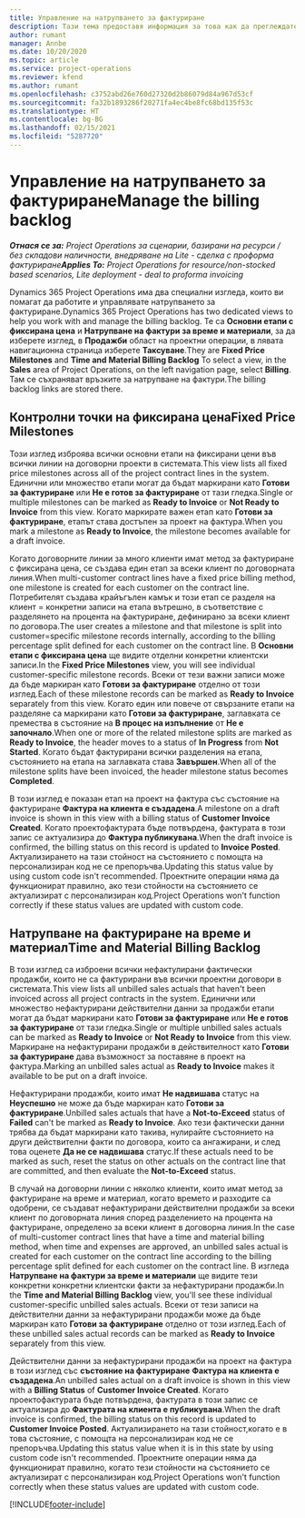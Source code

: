 ```yaml
---
title: Управление на натрупването за фактуриране
description: Тази тема предоставя информация за това как да преглеждате и работите с натрупване на фактуриране в Project Operations.
author: rumant
manager: Annbe
ms.date: 10/20/2020
ms.topic: article
ms.service: project-operations
ms.reviewer: kfend
ms.author: rumant
ms.openlocfilehash: c3752abd26e760d27320d2b86079d84a967d53cf
ms.sourcegitcommit: fa32b1893286f20271fa4ec4be8fc68bd135f53c
ms.translationtype: HT
ms.contentlocale: bg-BG
ms.lasthandoff: 02/15/2021
ms.locfileid: "5287720"
---
```

# <a name="manage-the-billing-backlog"></a><span data-ttu-id="79bf3-103">Управление на натрупването за фактуриране</span><span class="sxs-lookup"><span data-stu-id="79bf3-103">Manage the billing backlog</span></span>

<span data-ttu-id="79bf3-104">_**Отнася се за:** Project Operations за сценарии, базирани на ресурси / без складови наличности, внедряване на Lite - сделка с проформа фактуриране_</span><span class="sxs-lookup"><span data-stu-id="79bf3-104">_**Applies To:** Project Operations for resource/non-stocked based scenarios, Lite deployment - deal to proforma invoicing_</span></span>

<span data-ttu-id="79bf3-105">Dynamics 365 Project Operations има два специални изгледа, които ви помагат да работите и управлявате натрупването за фактуриране.</span><span class="sxs-lookup"><span data-stu-id="79bf3-105">Dynamics 365 Project Operations has two dedicated views to help you work with and manage the billing backlog.</span></span> <span data-ttu-id="79bf3-106">Те са **Основни етапи с фиксирана цена** и **Натрупване на фактури за време и материали**, за да изберете изглед, в **Продажби** област на проектни операции, в лявата навигационна страница изберете **Таксуване**.</span><span class="sxs-lookup"><span data-stu-id="79bf3-106">They are **Fixed Price Milestones** and **Time and Material Billing Backlog** To select a view, in the **Sales** area of Project Operations, on the left navigation page, select **Billing**.</span></span> <span data-ttu-id="79bf3-107">Там се съхраняват връзките за натрупване на фактури.</span><span class="sxs-lookup"><span data-stu-id="79bf3-107">The billing backlog links are stored there.</span></span>

## <a name="fixed-price-milestones"></a><span data-ttu-id="79bf3-108">Контролни точки на фиксирана цена</span><span class="sxs-lookup"><span data-stu-id="79bf3-108">Fixed Price Milestones</span></span>

<span data-ttu-id="79bf3-109">Този изглед изброява всички основни етапи на фиксирани цени във всички линии на договорни проекти в системата.</span><span class="sxs-lookup"><span data-stu-id="79bf3-109">This view lists all fixed price milestones across all of the project contract lines in the system.</span></span> <span data-ttu-id="79bf3-110">Единични или множество етапи могат да бъдат маркирани като **Готови за фактуриране** или **Не е готов за фактуриране** от тази гледка.</span><span class="sxs-lookup"><span data-stu-id="79bf3-110">Single or multiple milestones can be marked as **Ready to Invoice** or **Not Ready to Invoice** from this view.</span></span> <span data-ttu-id="79bf3-111">Когато маркирате важен етап като **Готови за фактуриране**, етапът става достъпен за проект на фактура.</span><span class="sxs-lookup"><span data-stu-id="79bf3-111">When you mark a milestone as **Ready to Invoice**, the milestone becomes available for a draft invoice.</span></span>

<span data-ttu-id="79bf3-112">Когато договорните линии за много клиенти имат метод за фактуриране с фиксирана цена, се създава един етап за всеки клиент по договорната линия.</span><span class="sxs-lookup"><span data-stu-id="79bf3-112">When multi-customer contract lines have a fixed price billing method, one milestone is created for each customer on the contract line.</span></span> <span data-ttu-id="79bf3-113">Потребителят създава крайъгълен камък и този етап се разделя на клиент = конкретни записи на етапа вътрешно, в съответствие с разделянето на процента на фактуриране, дефинирано за всеки клиент по договора.</span><span class="sxs-lookup"><span data-stu-id="79bf3-113">The user creates a milestone and that milestone is split into customer=specific milestone records internally, according to the billing percentage split defined for each customer on the contract line.</span></span> <span data-ttu-id="79bf3-114">В **Основни етапи с фиксирана цена** ще видите отделни конкретни клиентски записи.</span><span class="sxs-lookup"><span data-stu-id="79bf3-114">In the **Fixed Price Milestones** view, you will see individual customer-specific milestone records.</span></span> <span data-ttu-id="79bf3-115">Всеки от тези важни записи може да бъде маркиран като **Готови за фактуриране** отделно от този изглед.</span><span class="sxs-lookup"><span data-stu-id="79bf3-115">Each of these milestone records can be marked as **Ready to Invoice** separately from this view.</span></span> <span data-ttu-id="79bf3-116">Когато един или повече от свързаните етапи на разделяне са маркирани като **Готови за фактуриране**, заглавката се премества в състояние на **В процес на изпълнение** от **Не е започнало**.</span><span class="sxs-lookup"><span data-stu-id="79bf3-116">When one or more of the related milestone splits are marked as **Ready to Invoice**, the header moves to a status of **In Progress** from **Not Started**.</span></span> <span data-ttu-id="79bf3-117">Когато бъдат фактурирани всички разделения на етапа, състоянието на етапа на заглавката става **Завършен**.</span><span class="sxs-lookup"><span data-stu-id="79bf3-117">When all of the milestone splits have been invoiced, the header milestone status becomes **Completed**.</span></span>

<span data-ttu-id="79bf3-118">В този изглед е показан етап на проект на фактура със състояние на фактуриране **Фактура на клиента е създадена**.</span><span class="sxs-lookup"><span data-stu-id="79bf3-118">A milestone on a draft invoice is shown in this view with a billing status of **Customer Invoice Created**.</span></span> <span data-ttu-id="79bf3-119">Когато проектофактурата бъде потвърдена, фактурата в този запис се актуализира до **Фактура публикувана**.</span><span class="sxs-lookup"><span data-stu-id="79bf3-119">When the draft invoice is confirmed, the billing status on this record is updated to **Invoice Posted**.</span></span> <span data-ttu-id="79bf3-120">Актуализирането на тази стойност на състоянието с помощта на персонализиран код не се препоръчва.</span><span class="sxs-lookup"><span data-stu-id="79bf3-120">Updating this status value by using custom code isn't recommended.</span></span> <span data-ttu-id="79bf3-121">Проектните операции няма да функционират правилно, ако тези стойности на състоянието се актуализират с персонализиран код.</span><span class="sxs-lookup"><span data-stu-id="79bf3-121">Project Operations won't function correctly if these status values are updated with custom code.</span></span>

## <a name="time-and-material-billing-backlog"></a><span data-ttu-id="79bf3-122">Натрупване на фактуриране на време и материал</span><span class="sxs-lookup"><span data-stu-id="79bf3-122">Time and Material Billing Backlog</span></span>

<span data-ttu-id="79bf3-123">В този изглед са изброени всички нефактулирани фактически продажби, които не са фактурирани във всички проектни договори в системата.</span><span class="sxs-lookup"><span data-stu-id="79bf3-123">This view lists all unbilled sales actuals that haven't been invoiced across all project contracts in the system.</span></span> <span data-ttu-id="79bf3-124">Единични или множество нефактурирани действителни данни за продажби етапи могат да бъдат маркирани като **Готови за фактуриране** или **Не е готов за фактуриране** от тази гледка.</span><span class="sxs-lookup"><span data-stu-id="79bf3-124">Single or multiple unbilled sales actuals can be marked as **Ready to Invoice** or **Not Ready to Invoice** from this view.</span></span> <span data-ttu-id="79bf3-125">Маркиране на нефактурирани продажби в действителност като **Готови за фактуриране** дава възможност за поставяне в проект на фактура.</span><span class="sxs-lookup"><span data-stu-id="79bf3-125">Marking an unbilled sales actual as **Ready to Invoice** makes it available to be put on a draft invoice.</span></span>

<span data-ttu-id="79bf3-126">Нефактурирани продажби, които имат **Не надвишава** статус на **Неуспешно** не може да бъде маркиран като **Готови за фактуриране**.</span><span class="sxs-lookup"><span data-stu-id="79bf3-126">Unbilled sales actuals that have a **Not-to-Exceed** status of **Failed** can't be marked as **Ready to Invoice**.</span></span> <span data-ttu-id="79bf3-127">Ако тези фактически данни трябва да бъдат маркирани като такива, нулирайте състоянието на други действителни факти по договора, които са ангажирани, и след това оценете **Да не се надвишава** статус.</span><span class="sxs-lookup"><span data-stu-id="79bf3-127">If these actuals need to be marked as such, reset the status on other actuals on the contract line that are committed, and then evaluate the **Not-to-Exceed** status.</span></span>

<span data-ttu-id="79bf3-128">В случай на договорни линии с няколко клиенти, които имат метод за фактуриране на време и материал, когато времето и разходите са одобрени, се създават нефактурирани действителни продажби за всеки клиент по договорната линия според разделението на процента на фактуриране, определено за всеки клиент в договорна линия.</span><span class="sxs-lookup"><span data-stu-id="79bf3-128">In the case of multi-customer contract lines that have a time and material billing method, when time and expenses are approved, an unbilled sales actual is created for each customer on the contract line according to the billing percentage split defined for each customer on the contract line.</span></span> <span data-ttu-id="79bf3-129">В изгледа **Натрупване на фактури за време и материали** ще видите тези конкретни конкретни клиентски факти за нефактурирани продажби.</span><span class="sxs-lookup"><span data-stu-id="79bf3-129">In the **Time and Material Billing Backlog** view, you'll see these individual customer-specific unbilled sales actuals.</span></span> <span data-ttu-id="79bf3-130">Всеки от тези записи на действителни данни за нефактурирани продажби може да бъде маркиран като **Готови за фактуриране** отделно от този изглед.</span><span class="sxs-lookup"><span data-stu-id="79bf3-130">Each of these unbilled sales actual records can be marked as **Ready to Invoice** separately from this view.</span></span>

<span data-ttu-id="79bf3-131">Действителни данни за нефактурирани продажби на проект на фактура в този изглед със **състояние на фактуриране** **Фактура на клиента е създадена**.</span><span class="sxs-lookup"><span data-stu-id="79bf3-131">An unbilled sales actual on a draft invoice is shown in this view with a **Billing Status** of **Customer Invoice Created**.</span></span> <span data-ttu-id="79bf3-132">Когато проектофактурата бъде потвърдена, фактурата в този запис се актуализира до **Фактурата на клиента е публикувана**.</span><span class="sxs-lookup"><span data-stu-id="79bf3-132">When the draft invoice is confirmed, the billing status on this record is updated to **Customer Invoice Posted**.</span></span> <span data-ttu-id="79bf3-133">Актуализирането на тази стойност,когато е в това състояние, с помощта на персонализиран код не се препоръчва.</span><span class="sxs-lookup"><span data-stu-id="79bf3-133">Updating this status value when it is in this state by using custom code isn't recommended.</span></span> <span data-ttu-id="79bf3-134">Проектните операции няма да функционират правилно, когато тези стойности на състоянието се актуализират с персонализиран код.</span><span class="sxs-lookup"><span data-stu-id="79bf3-134">Project Operations won't function correctly when these status values are updated with custom code.</span></span>


[!INCLUDE[footer-include](../includes/footer-banner.md)]